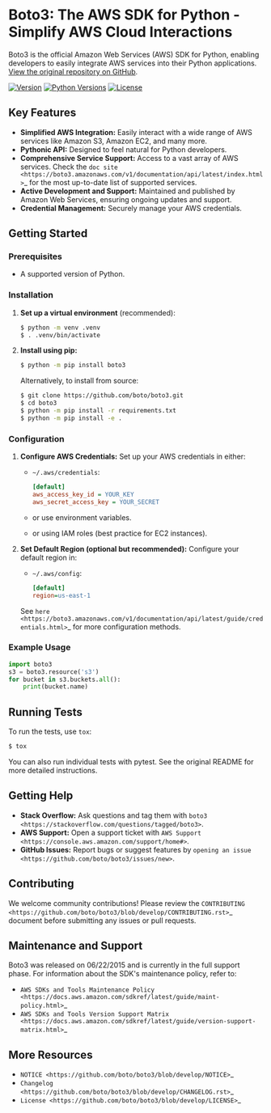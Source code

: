 # Boto3: The AWS SDK for Python - Simplify AWS Cloud Interactions

Boto3 is the official Amazon Web Services (AWS) SDK for Python, enabling developers to easily integrate AWS services into their Python applications.  [View the original repository on GitHub](https://github.com/boto/boto3).

[![Version](http://img.shields.io/pypi/v/boto3.svg?style=flat)](https://pypi.python.org/pypi/boto3/)
[![Python Versions](https://img.shields.io/pypi/pyversions/boto3.svg?style=flat)](https://pypi.python.org/pypi/boto3/)
[![License](http://img.shields.io/pypi/l/boto3.svg?style=flat)](https://github.com/boto/boto3/blob/develop/LICENSE)

## Key Features

*   **Simplified AWS Integration:** Easily interact with a wide range of AWS services like Amazon S3, Amazon EC2, and many more.
*   **Pythonic API:** Designed to feel natural for Python developers.
*   **Comprehensive Service Support:**  Access to a vast array of AWS services.  Check the  `doc site <https://boto3.amazonaws.com/v1/documentation/api/latest/index.html>`_ for the most up-to-date list of supported services.
*   **Active Development and Support:** Maintained and published by Amazon Web Services, ensuring ongoing updates and support.
*   **Credential Management:** Securely manage your AWS credentials.

## Getting Started

### Prerequisites

*   A supported version of Python.

### Installation

1.  **Set up a virtual environment** (recommended):

    ```bash
    $ python -m venv .venv
    $ . .venv/bin/activate
    ```

2.  **Install using pip:**

    ```bash
    $ python -m pip install boto3
    ```

    Alternatively, to install from source:

    ```bash
    $ git clone https://github.com/boto/boto3.git
    $ cd boto3
    $ python -m pip install -r requirements.txt
    $ python -m pip install -e .
    ```

### Configuration

1.  **Configure AWS Credentials:**  Set up your AWS credentials in either:
    *   `~/.aws/credentials`:

        ```ini
        [default]
        aws_access_key_id = YOUR_KEY
        aws_secret_access_key = YOUR_SECRET
        ```
    *   or use environment variables.
    *   or using IAM roles (best practice for EC2 instances).

2.  **Set Default Region (optional but recommended):** Configure your default region in:
    *   `~/.aws/config`:

        ```ini
        [default]
        region=us-east-1
        ```

    See `here <https://boto3.amazonaws.com/v1/documentation/api/latest/guide/credentials.html>`_ for more configuration methods.

### Example Usage

```python
import boto3
s3 = boto3.resource('s3')
for bucket in s3.buckets.all():
    print(bucket.name)
```

## Running Tests

To run the tests, use `tox`:

```bash
$ tox
```

You can also run individual tests with pytest. See the original README for more detailed instructions.

## Getting Help

*   **Stack Overflow:** Ask questions and tag them with `boto3 <https://stackoverflow.com/questions/tagged/boto3>`.
*   **AWS Support:** Open a support ticket with `AWS Support <https://console.aws.amazon.com/support/home#>`.
*   **GitHub Issues:** Report bugs or suggest features by  `opening an issue <https://github.com/boto/boto3/issues/new>`.

## Contributing

We welcome community contributions! Please review the `CONTRIBUTING <https://github.com/boto/boto3/blob/develop/CONTRIBUTING.rst>`_ document before submitting any issues or pull requests.

## Maintenance and Support

Boto3 was released on 06/22/2015 and is currently in the full support phase. For information about the SDK's maintenance policy, refer to:

*   `AWS SDKs and Tools Maintenance Policy <https://docs.aws.amazon.com/sdkref/latest/guide/maint-policy.html>`_
*   `AWS SDKs and Tools Version Support Matrix <https://docs.aws.amazon.com/sdkref/latest/guide/version-support-matrix.html>`_

## More Resources

*   `NOTICE <https://github.com/boto/boto3/blob/develop/NOTICE>`_
*   `Changelog <https://github.com/boto/boto3/blob/develop/CHANGELOG.rst>`_
*   `License <https://github.com/boto/boto3/blob/develop/LICENSE>`_